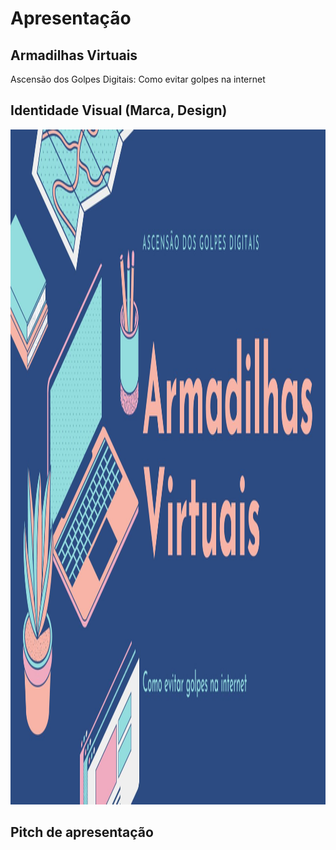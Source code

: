 # Apresentação

## Armadilhas Virtuais

Ascensão dos Golpes Digitais: Como evitar golpes na internet

## Identidade Visual (Marca, Design)

<img src="https://github.com/ICEI-PUC-Minas-PPC-CC/ppc-cc-2024-1-ment2-noite1-educainformatica/blob/main/docs/img/identidade.jpg" width="1920" height="1080"/>

## Pitch de apresentação

